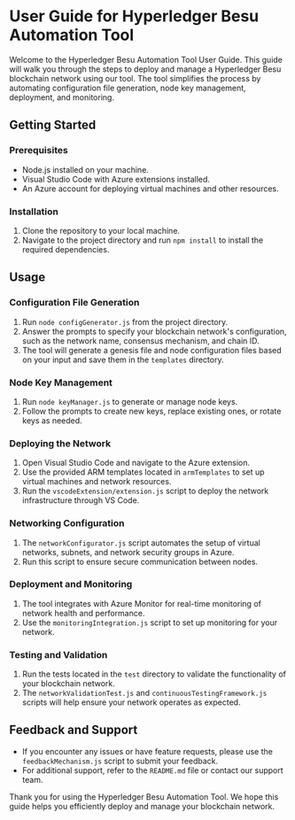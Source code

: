 # User Guide for Hyperledger Besu Automation Tool

Welcome to the Hyperledger Besu Automation Tool User Guide. This guide will walk you through the steps to deploy and manage a Hyperledger Besu blockchain network using our tool. The tool simplifies the process by automating configuration file generation, node key management, deployment, and monitoring.

## Getting Started

### Prerequisites

- Node.js installed on your machine.
- Visual Studio Code with Azure extensions installed.
- An Azure account for deploying virtual machines and other resources.

### Installation

1. Clone the repository to your local machine.
2. Navigate to the project directory and run `npm install` to install the required dependencies.

## Usage

### Configuration File Generation

1. Run `node configGenerator.js` from the project directory.
2. Answer the prompts to specify your blockchain network's configuration, such as the network name, consensus mechanism, and chain ID.
3. The tool will generate a genesis file and node configuration files based on your input and save them in the `templates` directory.

### Node Key Management

1. Run `node keyManager.js` to generate or manage node keys.
2. Follow the prompts to create new keys, replace existing ones, or rotate keys as needed.

### Deploying the Network

1. Open Visual Studio Code and navigate to the Azure extension.
2. Use the provided ARM templates located in `armTemplates` to set up virtual machines and network resources.
3. Run the `vscodeExtension/extension.js` script to deploy the network infrastructure through VS Code.

### Networking Configuration

1. The `networkConfigurator.js` script automates the setup of virtual networks, subnets, and network security groups in Azure.
2. Run this script to ensure secure communication between nodes.

### Deployment and Monitoring

1. The tool integrates with Azure Monitor for real-time monitoring of network health and performance.
2. Use the `monitoringIntegration.js` script to set up monitoring for your network.

### Testing and Validation

1. Run the tests located in the `test` directory to validate the functionality of your blockchain network.
2. The `networkValidationTest.js` and `continuousTestingFramework.js` scripts will help ensure your network operates as expected.

## Feedback and Support

- If you encounter any issues or have feature requests, please use the `feedbackMechanism.js` script to submit your feedback.
- For additional support, refer to the `README.md` file or contact our support team.

Thank you for using the Hyperledger Besu Automation Tool. We hope this guide helps you efficiently deploy and manage your blockchain network.

